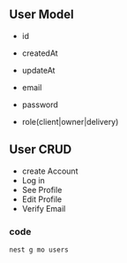 ## User Model

- id
- createdAt
- updateAt

- email
- password
- role(client|owner|delivery)

## User CRUD

- create Account
- Log in
- See Profile
- Edit Profile
- Verify Email

### code

```shell
nest g mo users
```
